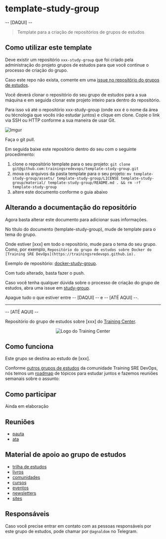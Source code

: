 # template-study-group

-- [DAQUI] --

> Template para a criação de repositórios de grupos de estudos

## Como utilizar este template

Deve existir um repositório `xxx-study-group` que foi criado pela administração do projeto grupos de estudos para que você continue o processo de criação do grupo.

Caso este repo não exista, comente em uma [issue no repositório do grupos de estudos](https://github.com/trainingsredevops/study-groups/issues).

Você deverá clonar o repositório do seu grupo de estudos para a sua máquina e em seguida clonar este projeto inteiro para dentro do repositório.

Para isso vá até o repositório xxx-study-group (onde xxx é o nome da área ou técnologia que vocês irão estudar juntos) e clique em clone. Copie o link via SSH ou HTTP conforme a sua maneira de usar Git.

![Imgur](https://i.imgur.com/HJERYKc.png)

Faça o git pull.

Em seguida baixe este repositório dentro do seu com o seguinte procedimento:

1. clone o repositório template para o seu projeto: `git clone git@github.com:trainingsredevops/template-study-group.git`
1. mova os arquivos da pasta template para o seu projeto: `mv template-study-group/assets/ template-study-group/LICENSE template-study-group/material/ template-study-group/README.md . && rm -rf template-study-group`
1. altere este documento conforme o guia abaixo

## Alterando a documentação do repositório

Agora basta alterar este documento para adicionar suas informações.

No título do documento (template-study-group), mude de template para o tema do grupo.

Onde estiver [xxx] em todo o repositório, mude para o tema do seu grupo. Como, por exemplo, `Repositório do grupo de estudos sobre Docker do [Training SRE DevOps](https://trainingsredevops.github.io).`

Exemplo de repositório: [docker-study-group](https://github.com/trainingsredevops/docker-study-group).

Com tudo alterado, basta fazer o push.

Caso você tenha qualquer dúvida sobre o processo de criação do grupo de estudos, abra uma issue em [study-group](https://github.com/trainingsredevops/study-groups).

Apague tudo o que estiver entre -- [DAQUI] -- e -- [ATÉ AQUI] --.

---

-- [ATÉ AQUI] --

Repositório do grupo de estudos sobre [xxx] do [Training Center](https://trainingsredevops.github.io).

<p align="center">
  <img src="assets/training-center-logo.svg" alt="Logo do Training Center">
</p>

## Como funciona

Este grupo se destina ao estudo de [xxx].

Conforme [outros grupos de estudos](https://github.com/trainingsredevops/study-groups) da comunidade Training SRE DevOps, nós temos um [roadmap](material/roadmap.md) de tópicos para estudar juntos e fazemos reuniões semanais sobre o assunto:

## Como participar

Ainda em elaboração

## Reuniões

- [pauta](/material/agenda)
- [ata](material/minutes)

## Material de apoio ao grupo de estudos

- [trilha de estudos](material/roadmap.md)
- [livros](material/dir/books.md)
- [comunidades](material/dir/communities.md)
- [cursos](material/dir/courses.md)
- [eventos](material/dir/events.md)
- [newsletters](material/dir/newsletters.md)
- [sites](material/dir/sites.md)

## Responsáveis

Caso você precise entrar em contato com as pessoas responsáveis por este grupo de estudos, pode chamar por `@agnaldom` no Telegram.
